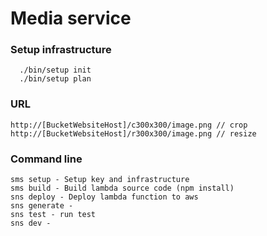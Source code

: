 # Media service

### Setup infrastructure

```
  ./bin/setup init
  ./bin/setup plan
```

### URL

```
http://[BucketWebsiteHost]/c300x300/image.png // crop
http://[BucketWebsiteHost]/r300x300/image.png // resize
```

### Command line

```
sms setup - Setup key and infrastructure
sms build - Build lambda source code (npm install)
sns deploy - Deploy lambda function to aws
sns generate -
sns test - run test
sns dev -
```
